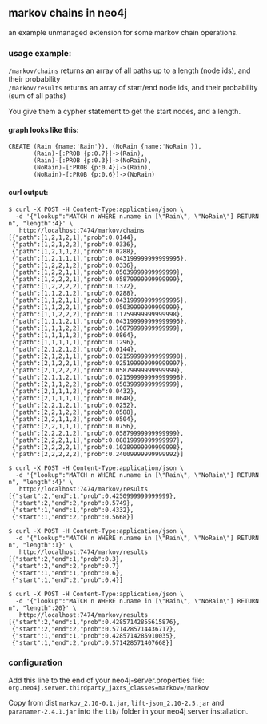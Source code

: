 ## markov chains in neo4j
an example unmanaged extension for some markov chain operations.

### usage example:
`/markov/chains` returns an array of all paths up to a length (node ids), and their probability  
`/markov/results` returns an array of start/end node ids, and their probability (sum of all paths)

You give them a cypher statement to get the start nodes, and a length.

#### graph looks like this:
```
CREATE (Rain {name:'Rain'}), (NoRain {name:'NoRain'}),
       (Rain)-[:PROB {p:0.7}]->(Rain),
       (Rain)-[:PROB {p:0.3}]->(NoRain),
       (NoRain)-[:PROB {p:0.4}]->(Rain),
       (NoRain)-[:PROB {p:0.6}]->(NoRain)
```

#### curl output:
``` shell
$ curl -X POST -H Content-Type:application/json \
  -d '{"lookup":"MATCH n WHERE n.name in [\"Rain\", \"NoRain\"] RETURN n", "length":4}' \
   http://localhost:7474/markov/chains
[{"path":[1,2,1,2,1],"prob":0.0144},
 {"path":[1,2,1,2,2],"prob":0.0336},
 {"path":[1,2,1,1,2],"prob":0.0288},
 {"path":[1,2,1,1,1],"prob":0.043199999999999995},
 {"path":[1,2,2,1,2],"prob":0.0336},
 {"path":[1,2,2,1,1],"prob":0.05039999999999999},
 {"path":[1,2,2,2,1],"prob":0.05879999999999999},
 {"path":[1,2,2,2,2],"prob":0.1372},
 {"path":[1,1,2,1,2],"prob":0.0288},
 {"path":[1,1,2,1,1],"prob":0.043199999999999995},
 {"path":[1,1,2,2,1],"prob":0.05039999999999999},
 {"path":[1,1,2,2,2],"prob":0.11759999999999998},
 {"path":[1,1,1,2,1],"prob":0.043199999999999995},
 {"path":[1,1,1,2,2],"prob":0.10079999999999999},
 {"path":[1,1,1,1,2],"prob":0.0864},
 {"path":[1,1,1,1,1],"prob":0.1296},
 {"path":[2,1,2,1,2],"prob":0.0144},
 {"path":[2,1,2,1,1],"prob":0.021599999999999998},
 {"path":[2,1,2,2,1],"prob":0.025199999999999997},
 {"path":[2,1,2,2,2],"prob":0.05879999999999999},
 {"path":[2,1,1,2,1],"prob":0.021599999999999998},
 {"path":[2,1,1,2,2],"prob":0.05039999999999999},
 {"path":[2,1,1,1,2],"prob":0.0432},
 {"path":[2,1,1,1,1],"prob":0.0648},
 {"path":[2,2,1,2,1],"prob":0.0252},
 {"path":[2,2,1,2,2],"prob":0.0588},
 {"path":[2,2,1,1,2],"prob":0.0504},
 {"path":[2,2,1,1,1],"prob":0.0756},
 {"path":[2,2,2,1,2],"prob":0.05879999999999999},
 {"path":[2,2,2,1,1],"prob":0.08819999999999997},
 {"path":[2,2,2,2,1],"prob":0.10289999999999998},
 {"path":[2,2,2,2,2],"prob":0.24009999999999992}]

$ curl -X POST -H Content-Type:application/json \
  -d '{"lookup":"MATCH n WHERE n.name in [\"Rain\", \"NoRain\"] RETURN n", "length":4}' \
   http://localhost:7474/markov/results
[{"start":2,"end":1,"prob":0.4250999999999999},
 {"start":2,"end":2,"prob":0.5749},
 {"start":1,"end":1,"prob":0.4332},
 {"start":1,"end":2,"prob":0.5668}]

$ curl -X POST -H Content-Type:application/json \
  -d '{"lookup":"MATCH n WHERE n.name in [\"Rain\", \"NoRain\"] RETURN n", "length":1}' \
   http://localhost:7474/markov/results
[{"start":2,"end":1,"prob":0.3},
 {"start":2,"end":2,"prob":0.7}
 {"start":1,"end":1,"prob":0.6},
 {"start":1,"end":2,"prob":0.4}]
 
$ curl -X POST -H Content-Type:application/json \
  -d '{"lookup":"MATCH n WHERE n.name in [\"Rain\", \"NoRain\"] RETURN n", "length":20}' \
   http://localhost:7474/markov/results
[{"start":2,"end":1,"prob":0.42857142855615876},
 {"start":2,"end":2,"prob":0.5714285714436717},
 {"start":1,"end":1,"prob":0.4285714285910035},
 {"start":1,"end":2,"prob":0.571428571407668}]
```

### configuration

Add this line to the end of your neo4j-server.properties file:
`org.neo4j.server.thirdparty_jaxrs_classes=markov=/markov`

Copy from dist `markov_2.10-0.1.jar`, `lift-json_2.10-2.5.jar` and `paranamer-2.4.1.jar` into the `lib/` folder in your neo4j server installation.
